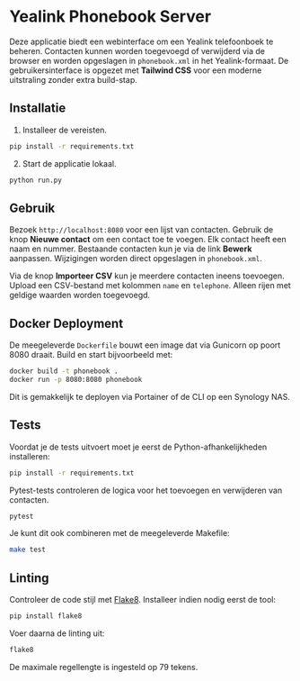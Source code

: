 # Yealink Phonebook Server

Deze applicatie biedt een webinterface om een Yealink telefoonboek te beheren. Contacten kunnen worden toegevoegd of verwijderd via de browser en worden opgeslagen in `phonebook.xml` in het Yealink-formaat. De gebruikersinterface is opgezet met **Tailwind CSS** voor een moderne uitstraling zonder extra build-stap.

## Installatie

1. Installeer de vereisten.

```bash
pip install -r requirements.txt
```

2. Start de applicatie lokaal.

```bash
python run.py
```

## Gebruik

Bezoek `http://localhost:8080` voor een lijst van contacten. Gebruik de knop **Nieuwe contact** om een contact toe te voegen. Elk contact heeft een naam en nummer. Bestaande contacten kun je via de link **Bewerk** aanpassen. Wijzigingen worden direct opgeslagen in `phonebook.xml`.

Via de knop **Importeer CSV** kun je meerdere contacten ineens toevoegen. Upload
een CSV-bestand met kolommen `name` en `telephone`. Alleen rijen met geldige waarden worden toegevoegd.

## Docker Deployment

De meegeleverde `Dockerfile` bouwt een image dat via Gunicorn op poort 8080 draait. Build en start bijvoorbeeld met:

```bash
docker build -t phonebook .
docker run -p 8080:8080 phonebook
```

Dit is gemakkelijk te deployen via Portainer of de CLI op een Synology NAS.

## Tests


Voordat je de tests uitvoert moet je eerst de Python-afhankelijkheden installeren:

```bash
pip install -r requirements.txt
```

Pytest-tests controleren de logica voor het toevoegen en verwijderen van contacten.

```bash
pytest
```

Je kunt dit ook combineren met de meegeleverde Makefile:

```bash
make test
```

## Linting

Controleer de code stijl met [Flake8](https://flake8.pycqa.org). Installeer
indien nodig eerst de tool:

```bash
pip install flake8
```

Voer daarna de linting uit:

```bash
flake8
```

De maximale regellengte is ingesteld op 79 tekens.
